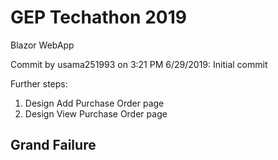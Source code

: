 # GEP Techathon 2019

Blazor WebApp

Commit by usama251993 on 3:21 PM 6/29/2019:
Initial commit

Further steps:
1. Design Add Purchase Order page
2. Design View Purchase Order page

## Grand Failure
